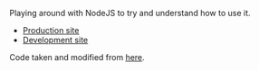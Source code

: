 Playing around with NodeJS to try and understand how to use it.

- [Production site](https://selenium-web-tester-prd.herokuapp.com/)
- [Development site](https://selenium-web-tester-dev.herokuapp.com/)

Code taken and modified from [here](
https://www.codementor.io/nodejs/tutorial/build-website-from-scratch-using-expressjs-and-bootstrap).
